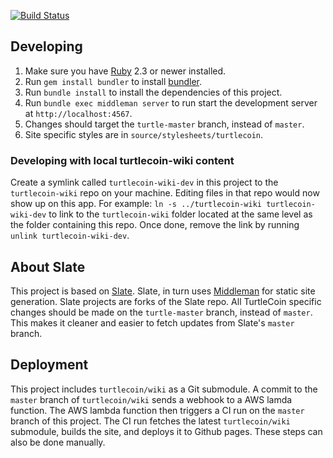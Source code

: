[![Build Status](https://travis-ci.org/ar-x/turtlecoin-api-reference-site.svg?branch=turtle-master)](https://travis-ci.org/ar-x/turtlecoin-api-reference-site)

## Developing

1. Make sure you have [Ruby](https://www.ruby-lang.org/en) 2.3 or newer installed.
2. Run `gem install bundler` to install [bundler](http://bundler.io).
3. Run `bundle install` to install the dependencies of this project.
4. Run `bundle exec middleman server` to run start the development server at `http://localhost:4567`.
5. Changes should target the `turtle-master` branch, instead of `master`.
6. Site specific styles are in `source/stylesheets/turtlecoin`.

### Developing with local turtlecoin-wiki content

Create a symlink called `turtlecoin-wiki-dev` in this project to the `turtlecoin-wiki` repo on your machine. Editing files in that repo would now show up on this app. For example: `ln -s ../turtlecoin-wiki turtlecoin-wiki-dev` to link to the `turtlecoin-wiki` folder located at the same level as the folder containing this repo. Once done, remove the link by running `unlink turtlecoin-wiki-dev`.


## About Slate 

This project is based on [Slate](https://github.com/lord/slate). Slate, in turn uses [Middleman](https://middlemanapp.com) for static site generation. Slate projects are forks of the Slate repo. All TurtleCoin specific changes should be made on the `turtle-master` branch, instead of `master`. This makes it cleaner and easier to fetch updates from Slate's `master` branch.


## Deployment

This project includes `turtlecoin/wiki` as a Git submodule. A commit to the `master` branch of `turtlecoin/wiki` sends a webhook to a AWS lamda function. The AWS lambda function then triggers a CI run on the `master` branch of this project. The CI run fetches the latest `turtlecoin/wiki` submodule, builds the site, and deploys it to Github pages. These steps can also be done manually.
